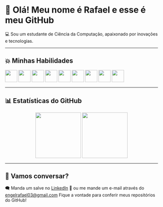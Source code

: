 # 👋 Olá! Meu nome é Rafael e esse é meu GitHub

💻 Sou um estudante de Ciência da Computação, apaixonado por inovações e tecnologias.

---

## 💥 Minhas Habilidades

<p align="left">
  <img src="https://cdn.jsdelivr.net/gh/devicons/devicon/icons/git/git-original.svg" width="40" height="40" />
  <img src="https://cdn.jsdelivr.net/gh/devicons/devicon/icons/html5/html5-original.svg" width="40" height="40" />
  <img src="https://cdn.jsdelivr.net/gh/devicons/devicon/icons/css3/css3-original.svg" width="40" height="40" />
  <img src="https://cdn.jsdelivr.net/gh/devicons/devicon/icons/javascript/javascript-original.svg" width="40" height="40" />
  <img src="https://cdn.jsdelivr.net/gh/devicons/devicon/icons/react/react-original.svg" width="40" height="40" />
  <img src="https://cdn.jsdelivr.net/gh/devicons/devicon/icons/c/c-original.svg" width="40" height="40" />
  <img src="https://cdn.jsdelivr.net/gh/devicons/devicon/icons/cplusplus/cplusplus-original.svg" width="40" height="40" />
  <img src="https://cdn.jsdelivr.net/gh/devicons/devicon/icons/mysql/mysql-original.svg" width="40" height="40" />
  <img src="https://cdn.jsdelivr.net/gh/devicons/devicon/icons/vuejs/vuejs-original.svg" width="40" height="40" />
</p>

---

## 📊 Estatísticas do GitHub

<p align="center">
  <img height="150em" src="https://github-readme-stats.vercel.app/api?username=RafaelEngel10&show_icons=true&theme=radical" />
  <img height="150em" src="https://github-readme-stats.vercel.app/api/top-langs/?username=RafaelEngel10&layout=compact&langs_count=7&theme=radical"/>
</p>

---

## 🤝 Vamos conversar?

🗨 Manda um salve no [LinkedIn](https://www.linkedin.com/in/rafael-engel-serafin-33941b35a/)
📩 ou me mande um e-mail através do engelrafael03@gmail.com
Fique a vontade para conferir meus repositórios do GitHub!  

